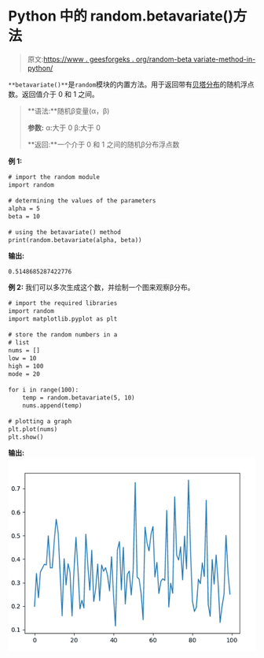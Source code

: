 # Python 中的 random.betavariate()方法

> 原文:[https://www . geesforgeks . org/random-beta variate-method-in-python/](https://www.geeksforgeeks.org/random-betavariate-method-in-python/)

`**betavariate()**`是`random`模块的内置方法。用于返回带有[贝塔分布](https://en.wikipedia.org/wiki/Beta_distribution)的随机浮点数。返回值介于 0 和 1 之间。

> **语法:**随机β变量(α，β)
> 
> **参数:**
> α:大于 0
> β:大于 0
> 
> **返回:**一个介于 0 和 1 之间的随机β分布浮点数

**例 1:**

```
# import the random module
import random

# determining the values of the parameters
alpha = 5
beta = 10

# using the betavariate() method
print(random.betavariate(alpha, beta))
```

**输出:**

```
0.5148685287422776
```

**例 2:** 我们可以多次生成这个数，并绘制一个图来观察β分布。

```
# import the required libraries
import random
import matplotlib.pyplot as plt

# store the random numbers in a 
# list
nums = []
low = 10
high = 100
mode = 20

for i in range(100):
    temp = random.betavariate(5, 10)
    nums.append(temp)

# plotting a graph
plt.plot(nums)
plt.show()
```

**输出:**
![](img/20dc37fb9c1c51308bae63566d057b88.png)